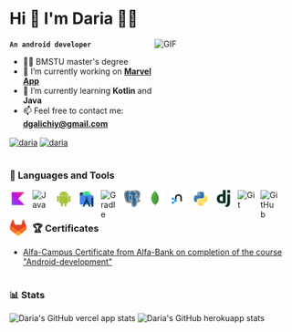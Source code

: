 # Hi 👋 I'm Daria 👩‍💻

<img align="right" alt="GIF" src="https://i.pinimg.com/originals/f8/51/6b/f8516b9c0ee5497018254b2750042240.gif" width="250" height="200" />

**`An android developer`**


- 👩‍🎓 BMSTU master's degree
- 🔭 I’m currently working on **[Marvel App](https://github.com/daria-galichiy/marvelApp/tree/modularization)**
- 🌱 I’m currently learning **Kotlin** and **Java**
- 📫 Feel free to contact me: **dgalichiy@gmail.com**

<p align="left">
<a href="https://t.me/daria2141" target="blank"><img align="center" src="https://xgatedental.ru/telegram-logo.jpg" alt="daria" height="35" width="40" /></a>
<a href="mailto:dgalichiy@gmail.com" target="blank"><img align="center" src="https://logolook.net/wp-content/uploads/2021/06/Symbol-Gmail-1536x864.png" alt="daria" height="25" width="40" /></a>
</p>

#

### 🧰 Languages and Tools

<img align="left" alt="Kotlin" width="30px" style="padding-right:10px;" src="https://raw.githubusercontent.com/devicons/devicon/1119b9f84c0290e0f0b38982099a2bd027a48bf1/icons/kotlin/kotlin-original.svg"/>
<img align="left" alt="Java" width="30px" style="padding-right:10px;" src="https://cdn.jsdelivr.net/gh/devicons/devicon/icons/java/java-original.svg"/>
<img align="left" alt="Android" width="30px" style="padding-right:10px;" src="https://raw.githubusercontent.com/devicons/devicon/1119b9f84c0290e0f0b38982099a2bd027a48bf1/icons/android/android-original.svg"/>
<img align="left" alt="AndroidStudio" width="30px" style="padding-right:10px;" src="https://raw.githubusercontent.com/devicons/devicon/1119b9f84c0290e0f0b38982099a2bd027a48bf1/icons/androidstudio/androidstudio-original.svg"/>
<img align="left" alt="Gradle" width="30px" style="padding-right:10px;" src="https://cdn.jsdelivr.net/gh/devicons/devicon/icons/gradle/gradle-plain.svg" />
<img align="left" alt="PostgreSql" width="30px" style="padding-right:10px;" src="https://raw.githubusercontent.com/devicons/devicon/1119b9f84c0290e0f0b38982099a2bd027a48bf1/icons/postgresql/postgresql-original.svg" />
<img align="left" alt="MongoDb" width="30px" style="padding-right:10px;" src="https://raw.githubusercontent.com/devicons/devicon/1119b9f84c0290e0f0b38982099a2bd027a48bf1/icons/mongodb/mongodb-original.svg" />
<img align="left" alt="Neo4j" width="30px" style="padding-right:10px;" src="https://raw.githubusercontent.com/devicons/devicon/1119b9f84c0290e0f0b38982099a2bd027a48bf1/icons/neo4j/neo4j-original.svg" />
<img align="left" alt="Python" width="30px" style="padding-right:10px;" src="https://raw.githubusercontent.com/devicons/devicon/1119b9f84c0290e0f0b38982099a2bd027a48bf1/icons/python/python-original.svg" />
<img align="left" alt="Django" width="30px" style="padding-right:10px;" src="https://raw.githubusercontent.com/devicons/devicon/1119b9f84c0290e0f0b38982099a2bd027a48bf1/icons/django/django-plain.svg" />
<img align="left" alt="Git" width="30px" style="padding-right:10px;" src="https://cdn.jsdelivr.net/gh/devicons/devicon/icons/git/git-original.svg" />
<img align="left" alt="GitHub" width="30px" style="padding-right:10px;" src="https://cdn.jsdelivr.net/gh/devicons/devicon/icons/github/github-original.svg" />
<img align="left" alt="GitLab" width="30px" style="padding-right:10px;" src="https://raw.githubusercontent.com/devicons/devicon/1119b9f84c0290e0f0b38982099a2bd027a48bf1/icons/gitlab/gitlab-original.svg" />
<br />

#
### 🏆 Certificates 
- [Alfa-Campus Certificate from Alfa-Bank on completion of the course "Android-development"](https://disk.yandex.ru/i/Vpv-4miRmZHxnw)

#

### 📊 Stats 
 
![Daria's GitHub vercel app stats](https://github-readme-stats.vercel.app/api?username=daria-galichiy&show_icons=true&theme=gruvbox) 
![Daria's GitHub herokuapp stats](https://github-readme-streak-stats.herokuapp.com/?user=daria-galichiy&theme=gruvbox) 
